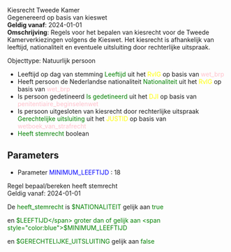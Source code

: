 Kiesrecht Tweede Kamer \
Gegenereerd op basis van kieswet \
**Geldig vanaf**: 2024-01-01 \
**Omschrijving**: Regels voor het bepalen van kiesrecht voor de Tweede Kamerverkiezingen volgens de Kieswet. Het kiesrecht is afhankelijk van leeftijd, nationaliteit en eventuele uitsluiting door rechterlijke uitspraak.


Objecttype: Natuurlijk persoon
- Leeftijd op dag van stemming <span style="color:green">Leeftijd</span> uit het <span style="color:yellow"> RvIG </span> op basis van <span style="color:pink"> wet_brp </span>
- Heeft persoon de Nederlandse nationaliteit <span style="color:green">Nationaliteit</span> uit het <span style="color:yellow"> RvIG </span> op basis van <span style="color:pink"> wet_brp </span>
- Is persoon gedetineerd <span style="color:green">Is gedetineerd</span> uit het <span style="color:yellow"> DJI </span> op basis van <span style="color:pink"> penitentiaire_beginselenwet </span>
- Is persoon uitgesloten van kiesrecht door rechterlijke uitspraak <span style="color:green">Gerechtelijke uitsluiting</span> uit het <span style="color:yellow"> JUSTID </span> op basis van <span style="color:pink"> wetboek_van_strafrecht </span>
- <span style="color:green">Heeft stemrecht</span> boolean

## Parameters ##
- Parameter <span style="color:blue">MINIMUM_LEEFTIJD</span> : 18


Regel bepaal/bereken heeft stemrecht \
Geldig vanaf: 2024-01-01

De <span style="color: green">heeft_stemrecht</span> is
<span style="color:green">$NATIONALITEIT</span> gelijk aan <span style="color:green">true</span>

 en <span style="color:green">$LEEFTIJD</span> groter dan of gelijk aan <span style="color:blue">$MINIMUM_LEEFTIJD</span>

 en <span style="color:green">$GERECHTELIJKE_UITSLUITING</span> gelijk aan <span style="color:green">false</span>
